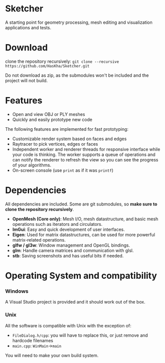 # Sketcher 
A starting point for geometry processing, mesh editing and visualization applications and tests.

# Download
clone the repository recursively: `git clone --recursive https://github.com/HasKha/Sketcher.git`

Do not download as zip, as the submodules won't be included and the project will not build.

# Features
* Open and view OBJ or PLY meshes
* Quickly and easily prototype new code

The following features are implemented for fast prototyping:
* Customizable render system based on faces and edges
* Raytracer to pick vertices, edges or faces
* Independent worker and renderer threads for responsive interface while your code is thinking. The worker supports a queue of operations and can notify the renderer to refresh the view so you can see the progress of your algorithms.
* On-screen console (use `print` as if it was `printf`)

# Dependencies
All dependencies are included. Some are git submodules, so **make sure to clone the repository recursively**.
* __OpenMesh (Core only)__: Mesh I/O, mesh datastructure, and basic mesh operations such as iterators and circulators.
* __ImGui__: Easy and quick development of user interfaces.
* __Eigen__: Used for matrix datastructures, can be used for more powerful matrix-related operations.
* __glfw / gl3w__: Window management and OpenGL bindings.
* __glm__: Handle camera matrices and communication with glsl.
* __stb__: Saving screenshots and has useful bits if needed.

# Operating System and compatibility
### Windows
A Visual Studio project is provided and it should work out of the box.

### Unix
All the software is compatible with Unix with the exception of:
- `FileDialog.h/cpp`: you will have to replace this, or just remove and hardcode filenames
- `main.cpp`: `WinMain`->`main` 

You will need to make your own build system. 
